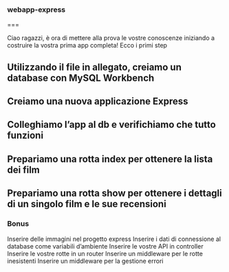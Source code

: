 ### webapp-express

===

Ciao ragazzi, è ora di mettere alla prova le vostre conoscenze iniziando a costruire la vostra prima app completa! Ecco i primi step

## Utilizzando il file in allegato, creiamo un database con MySQL Workbench

## Creiamo una nuova applicazione Express

## Colleghiamo l’app al db e verifichiamo che tutto funzioni

## Prepariamo una rotta index per ottenere la lista dei film

## Prepariamo una rotta show per ottenere i dettagli di un singolo film e le sue recensioni

### Bonus

Inserire delle immagini nel progetto express
Inserire i dati di connessione al database come variabili d’ambiente
Inserire le vostre API in controller
Inserire le vostre rotte in un router
Inserire un middleware per le rotte inesistenti
Inserire un middleware per la gestione errori
